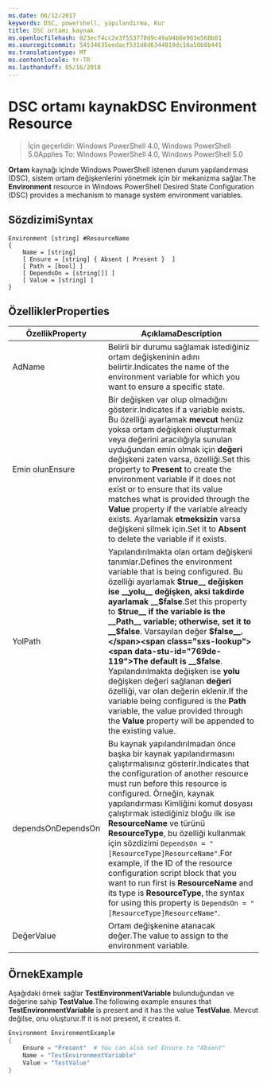 ```yaml
---
ms.date: 06/12/2017
keywords: DSC, powershell, yapılandırma, Kur
title: DSC ortamı kaynak
ms.openlocfilehash: 023ecf4cc2e3f553770d9c49a94b6e903e560b01
ms.sourcegitcommit: 54534635eedacf531d8d6344019dc16a50b8b441
ms.translationtype: MT
ms.contentlocale: tr-TR
ms.lasthandoff: 05/16/2018
---
```

# <a name="dsc-environment-resource"></a><span data-ttu-id="769de-103">DSC ortamı kaynak</span><span class="sxs-lookup"><span data-stu-id="769de-103">DSC Environment Resource</span></span>

> <span data-ttu-id="769de-104">İçin geçerlidir: Windows PowerShell 4.0, Windows PowerShell 5.0</span><span class="sxs-lookup"><span data-stu-id="769de-104">Applies To: Windows PowerShell 4.0, Windows PowerShell 5.0</span></span>

<span data-ttu-id="769de-105">__Ortam__ kaynağı içinde Windows PowerShell istenen durum yapılandırması (DSC), sistem ortam değişkenlerini yönetmek için bir mekanizma sağlar.</span><span class="sxs-lookup"><span data-stu-id="769de-105">The __Environment__ resource in Windows PowerShell Desired State Configuration (DSC) provides a mechanism to manage system environment variables.</span></span>

## <a name="syntax"></a><span data-ttu-id="769de-106">Sözdizimi</span><span class="sxs-lookup"><span data-stu-id="769de-106">Syntax</span></span>
``` mof
Environment [string] #ResourceName
{
    Name = [string]
    [ Ensure = [string] { Absent | Present }  ]
    [ Path = [bool] ]
    [ DependsOn = [string[]] ]
    [ Value = [string] ]
}
```

## <a name="properties"></a><span data-ttu-id="769de-107">Özellikler</span><span class="sxs-lookup"><span data-stu-id="769de-107">Properties</span></span>

|  <span data-ttu-id="769de-108">Özellik</span><span class="sxs-lookup"><span data-stu-id="769de-108">Property</span></span>  |  <span data-ttu-id="769de-109">Açıklama</span><span class="sxs-lookup"><span data-stu-id="769de-109">Description</span></span>   |
|---|---|
| <span data-ttu-id="769de-110">Ad</span><span class="sxs-lookup"><span data-stu-id="769de-110">Name</span></span>| <span data-ttu-id="769de-111">Belirli bir durumu sağlamak istediğiniz ortam değişkeninin adını belirtir.</span><span class="sxs-lookup"><span data-stu-id="769de-111">Indicates the name of the environment variable for which you want to ensure a specific state.</span></span>|
| <span data-ttu-id="769de-112">Emin olun</span><span class="sxs-lookup"><span data-stu-id="769de-112">Ensure</span></span>| <span data-ttu-id="769de-113">Bir değişken var olup olmadığını gösterir.</span><span class="sxs-lookup"><span data-stu-id="769de-113">Indicates if a variable exists.</span></span> <span data-ttu-id="769de-114">Bu özelliği ayarlamak __mevcut__ henüz yoksa ortam değişkeni oluşturmak veya değerini aracılığıyla sunulan uyduğundan emin olmak için __değeri__ değişkeni zaten varsa, özelliği.</span><span class="sxs-lookup"><span data-stu-id="769de-114">Set this property to __Present__ to create the environment variable if it does not exist or to ensure that its value matches what is provided through the __Value__ property if the variable already exists.</span></span> <span data-ttu-id="769de-115">Ayarlamak __etmeksizin__ varsa değişkeni silmek için.</span><span class="sxs-lookup"><span data-stu-id="769de-115">Set it to __Absent__ to delete the variable if it exists.</span></span>|
| <span data-ttu-id="769de-116">Yol</span><span class="sxs-lookup"><span data-stu-id="769de-116">Path</span></span>| <span data-ttu-id="769de-117">Yapılandırılmakta olan ortam değişkeni tanımlar.</span><span class="sxs-lookup"><span data-stu-id="769de-117">Defines the environment variable that is being configured.</span></span> <span data-ttu-id="769de-118">Bu özelliği ayarlamak __$true__ değişken ise __yolu__ değişken, aksi takdirde ayarlamak __$false__.</span><span class="sxs-lookup"><span data-stu-id="769de-118">Set this property to __$true__ if the variable is the __Path__ variable; otherwise, set it to __$false__.</span></span> <span data-ttu-id="769de-119">Varsayılan değer __$false__.</span><span class="sxs-lookup"><span data-stu-id="769de-119">The default is __$false__.</span></span> <span data-ttu-id="769de-120">Yapılandırılmakta değişken ise __yolu__ değişken değeri sağlanan __değeri__ özelliği, var olan değerin eklenir.</span><span class="sxs-lookup"><span data-stu-id="769de-120">If the variable being configured is the __Path__ variable, the value provided through the __Value__ property will be appended to the existing value.</span></span>|
| <span data-ttu-id="769de-121">dependsOn</span><span class="sxs-lookup"><span data-stu-id="769de-121">DependsOn</span></span> | <span data-ttu-id="769de-122">Bu kaynak yapılandırılmadan önce başka bir kaynak yapılandırmasını çalıştırmalısınız gösterir.</span><span class="sxs-lookup"><span data-stu-id="769de-122">Indicates that the configuration of another resource must run before this resource is configured.</span></span> <span data-ttu-id="769de-123">Örneğin, kaynak yapılandırması Kimliğini komut dosyası çalıştırmak istediğiniz bloğu ilk ise __ResourceName__ ve türünü __ResourceType__, bu özelliği kullanmak için sözdizimi `DependsOn = "[ResourceType]ResourceName"`.</span><span class="sxs-lookup"><span data-stu-id="769de-123">For example, if the ID of the resource configuration script block that you want to run first is __ResourceName__ and its type is __ResourceType__, the syntax for using this property is `DependsOn = "[ResourceType]ResourceName"`.</span></span>|
| <span data-ttu-id="769de-124">Değer</span><span class="sxs-lookup"><span data-stu-id="769de-124">Value</span></span>| <span data-ttu-id="769de-125">Ortam değişkenine atanacak değer.</span><span class="sxs-lookup"><span data-stu-id="769de-125">The value to assign to the environment variable.</span></span>|

## <a name="example"></a><span data-ttu-id="769de-126">Örnek</span><span class="sxs-lookup"><span data-stu-id="769de-126">Example</span></span>

<span data-ttu-id="769de-127">Aşağıdaki örnek sağlar __TestEnvironmentVariable__ bulunduğundan ve değerine sahip __TestValue__.</span><span class="sxs-lookup"><span data-stu-id="769de-127">The following example ensures that __TestEnvironmentVariable__ is present and it has the value __TestValue__.</span></span> <span data-ttu-id="769de-128">Mevcut değilse, onu oluşturur.</span><span class="sxs-lookup"><span data-stu-id="769de-128">If it is not present, it creates it.</span></span>

```powershell
Environment EnvironmentExample
{
    Ensure = "Present"  # You can also set Ensure to "Absent"
    Name = "TestEnvironmentVariable"
    Value = "TestValue"
}
```